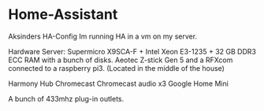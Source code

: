 # Home-Assistant
Aksinders HA-Config
Im running HA in a vm on my server.

Hardware
Server: Supermicro X9SCA-F + Intel Xeon E3-1235 + 32 GB DDR3 ECC RAM with a bunch of disks.
Aeotec Z-stick Gen 5 and a RFXcom connected to a raspberry pi3. (Located in the middle of the house)

Harmony Hub
Chromecast
Chromecast audio x3
Google Home Mini

A bunch of 433mhz plug-in outlets.
